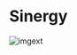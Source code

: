 # Sinergy
![imgext](https://github.com/jefersonqui/ExtensionVscode/assets/110499641/82985c86-8ce6-487e-8c16-bb6a389d94a0)
